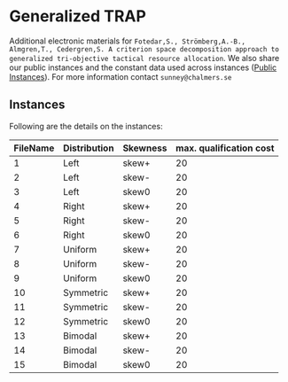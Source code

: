 # Generalized TRAP
Additional electronic materials for `Fotedar,S., Strömberg,A.-B., Almgren,T., Cedergren,S. A criterion space decomposition approach to generalized tri-objective tactical resource allocation`. We also share our public instances and the constant data used across instances ([Public Instances](https://github.com/SunneyF/RobustTRAP/blob/main/Instances_generated.zip)). For more information contact `sunney@chalmers.se`

## Instances
Following are the details on the instances:

| FileName | Distribution| Skewness | max. qualification cost |
| ------ | ------ | ------ | ------ |
| 1 | Left | skew+ | 20 |
| 2 | Left | skew- | 20 |
| 3 | Left | skew0 | 20 |
| 4 | Right | skew+ | 20 |
| 5 | Right | skew-| 20 |
| 6 | Right | skew0| 20 |
| 7 | Uniform | skew+| 20 |
| 8 | Uniform | skew-| 20 |
| 9 | Uniform | skew0| 20 |
| 10 | Symmetric | skew+ | 20 |
| 11 | Symmetric| skew-| 20 |
| 12 | Symmetric | skew0| 20 |
| 13 | Bimodal | skew+ | 20 |
| 14 | Bimodal | skew-| 20 |
| 15 | Bimodal | skew0| 20 |
#
